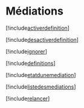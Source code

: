 # Médiations

[!include[activerdefinition](mediations.activerdefinition.autogen.md)]

[!include[desactiverdefinition](mediations.desactiverdefinition.autogen.md)]

[!include[ignorer](mediations.ignorer.autogen.md)]

[!include[definitions](mediations.definitions.autogen.md)]

[!include[etatdunemediation](mediations.etatdunemediation.autogen.md)]

[!include[listedesmediations](mediations.listedesmediations.autogen.md)]

[!include[relancer](mediations.relancer.autogen.md)]
























